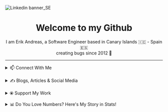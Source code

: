 ![Linkedin banner_SE](https://github.com/user-attachments/assets/a812e449-5ff5-40a9-abf4-5fd0d5b79c99)

<h1 align="center">Welcome to my Github</h1>
<p align="center">
 I am Erik Andreas, a Software Engineer based in Canary Islands 🇮🇨 - Spain 🇪🇸
 <br>
 creating bugs since 2012 🚀
</p>
 

---
<details>
  <summary>📫 Connect With Me</summary>
 <p align="left">
    <a href="https://www.linkedin.com/in/erik-andreas-backend-developer" target="_blank">
        <img src="https://img.shields.io/badge/LinkedIn-0077B5?style=for-the-badge&logo=linkedin&logoColor=white" alt="LinkedIn">
    </a>
    <a href="https://calendly.com/erikandreasdev/30min" target="_blank">
        <img src="https://img.shields.io/badge/Schedule%20Meeting-2088FF?style=for-the-badge&logo=googlemeet&logoColor=white" alt="Schedule Meeting">
    </a>
    <a href="mailto:erik.dvera+info@proton.me" target="_blank">
        <img src="https://img.shields.io/badge/Email-Me-D14836?style=for-the-badge&logo=gmail&logoColor=white" alt="Email">
    </a>
</p>
</details>
<br>
<details>
  <summary>✍️ Blogs, Articles & Social Media</summary>
 <p>Focused on mastering the writing habit in 2024 to pave the way for greater success in 2025. Follow my journey as I share practical insights, creative ideas, and inspiration for fellow writers and creators.</p>

<p align="left">
    <a href="https://substack.com/@erikandreas" target="_blank">
        <img src="https://img.shields.io/badge/Substack-FF6719?style=for-the-badge&logo=substack&logoColor=white" alt="Substack">
    </a>
    <a href="https://x.com/erikandreasdev" target="_blank">
        <img src="https://img.shields.io/badge/X-000000?style=for-the-badge&logo=x&logoColor=white" alt="X">
    </a>
</p>
</details>
<br>
<details>
  <summary>⦿ Support My Work</summary>
 <p>If you enjoy my content and want to support me, feel free to buy me a coffee (or help fund my projects) via PayPal!</p>
<p align="left">
    <a href="https://paypal.me/ebarretodevera?country.x=ES&locale.x=es_ES" target="_blank">
        <img src="https://img.shields.io/badge/PayPal-00457C?style=for-the-badge&logo=paypal&logoColor=white" alt="PayPal Me">
    </a>
</p>
</details>
<br>
<details>
  <summary>📊 Do You Love Numbers? Here's My Story in Stats!</summary>
 
  <!--START_SECTION:waka-->
![Profile Views](http://img.shields.io/badge/Profile%20Views-0-blue)

**🐱 My GitHub Data** 

> 📦 98.4 kB Used in GitHub's Storage 
 > 
> 💼 Opted to Hire
 > 
> 📜 14 Public Repositories 
 > 
> 🔑 11 Private Repositories 
 > 
**I'm an Early 🐤** 

```text
🌞 Morning                13 commits          █████░░░░░░░░░░░░░░░░░░░░   20.31 % 
🌆 Daytime                19 commits          ███████░░░░░░░░░░░░░░░░░░   29.69 % 
🌃 Evening                32 commits          ████████████░░░░░░░░░░░░░   50.00 % 
🌙 Night                  0 commits           ░░░░░░░░░░░░░░░░░░░░░░░░░   00.00 % 
```
📅 **I'm Most Productive on Friday** 

```text
Monday                   15 commits          ██████░░░░░░░░░░░░░░░░░░░   23.44 % 
Tuesday                  2 commits           █░░░░░░░░░░░░░░░░░░░░░░░░   03.12 % 
Wednesday                10 commits          ████░░░░░░░░░░░░░░░░░░░░░   15.62 % 
Thursday                 15 commits          ██████░░░░░░░░░░░░░░░░░░░   23.44 % 
Friday                   20 commits          ████████░░░░░░░░░░░░░░░░░   31.25 % 
Saturday                 1 commits           ░░░░░░░░░░░░░░░░░░░░░░░░░   01.56 % 
Sunday                   1 commits           ░░░░░░░░░░░░░░░░░░░░░░░░░   01.56 % 
```


📊 **This Week I Spent My Time On** 

```text
🕑︎ Time Zone: Atlantic/Canary

💬 Programming Languages: 
Go                       10 hrs 19 mins      ██████████████████████░░░   88.43 % 
Other                    21 mins             █░░░░░░░░░░░░░░░░░░░░░░░░   03.07 % 
Python                   16 mins             █░░░░░░░░░░░░░░░░░░░░░░░░   02.37 % 
GitIgnore file           11 mins             ░░░░░░░░░░░░░░░░░░░░░░░░░   01.60 % 
go.mod                   10 mins             ░░░░░░░░░░░░░░░░░░░░░░░░░   01.43 % 

🔥 Editors: 
GoLand                   10 hrs 29 mins      ██████████████████████░░░   89.92 % 
PyCharm                  25 mins             █░░░░░░░░░░░░░░░░░░░░░░░░   03.65 % 
Warp                     20 mins             █░░░░░░░░░░░░░░░░░░░░░░░░   02.97 % 
Unknown Editor           13 mins             ░░░░░░░░░░░░░░░░░░░░░░░░░   01.96 % 
VS Code                  10 mins             ░░░░░░░░░░░░░░░░░░░░░░░░░   01.50 % 

🐱‍💻 Projects: 
Version Control System (G5 hrs 12 mins       ███████████░░░░░░░░░░░░░░   44.61 % 
Version-Control-System-Go3 hrs 44 mins       ████████░░░░░░░░░░░░░░░░░   32.01 % 
vcs                      1 hr 52 mins        ████░░░░░░░░░░░░░░░░░░░░░   15.99 % 
py-playground            34 mins             █░░░░░░░░░░░░░░░░░░░░░░░░   04.98 % 
vscode                   5 mins              ░░░░░░░░░░░░░░░░░░░░░░░░░   00.79 % 

💻 Operating System: 
Mac                      11 hrs 26 mins      █████████████████████████   98.04 % 
Windows                  13 mins             ░░░░░░░░░░░░░░░░░░░░░░░░░   01.96 % 
```

**I Mostly Code in Java** 

```text
Java                     12 repos            █████████████░░░░░░░░░░░░   52.17 % 
HTML                     8 repos             █████████░░░░░░░░░░░░░░░░   34.78 % 
Shell                    2 repos             ██░░░░░░░░░░░░░░░░░░░░░░░   08.70 % 
Python                   1 repo              █░░░░░░░░░░░░░░░░░░░░░░░░   04.35 % 
```



**Timeline**

![Lines of Code chart](https://raw.githubusercontent.com/erikandreasdev/erikandreasdev/main/assets/bar_graph.png)


 Last Updated on 17/01/2025 18:41:42 UTC
<!--END_SECTION:waka-->
</details>
